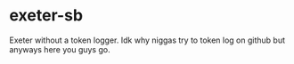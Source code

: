 # exeter-sb
Exeter without a token logger. Idk why niggas try to token log on github but anyways here you guys go.
